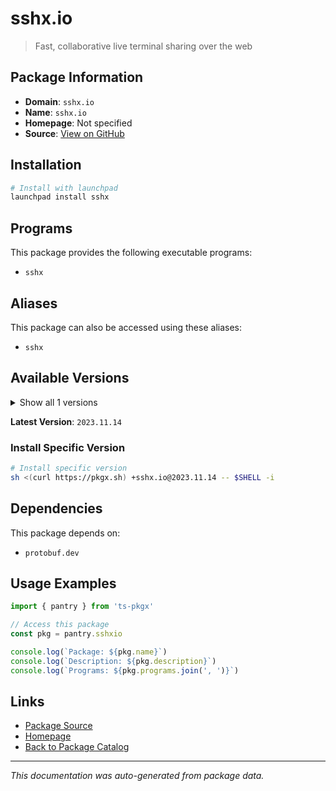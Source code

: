 # sshx.io

> Fast, collaborative live terminal sharing over the web

## Package Information

- **Domain**: `sshx.io`
- **Name**: `sshx.io`
- **Homepage**: Not specified
- **Source**: [View on GitHub](https://github.com/pkgxdev/pantry/tree/main/projects/sshx.io/package.yml)

## Installation

```bash
# Install with launchpad
launchpad install sshx
```

## Programs

This package provides the following executable programs:

- `sshx`

## Aliases

This package can also be accessed using these aliases:

- `sshx`

## Available Versions

<details>
<summary>Show all 1 versions</summary>

- `2023.11.14`

</details>

**Latest Version**: `2023.11.14`

### Install Specific Version

```bash
# Install specific version
sh <(curl https://pkgx.sh) +sshx.io@2023.11.14 -- $SHELL -i
```

## Dependencies

This package depends on:

- `protobuf.dev`

## Usage Examples

```typescript
import { pantry } from 'ts-pkgx'

// Access this package
const pkg = pantry.sshxio

console.log(`Package: ${pkg.name}`)
console.log(`Description: ${pkg.description}`)
console.log(`Programs: ${pkg.programs.join(', ')}`)
```

## Links

- [Package Source](https://github.com/pkgxdev/pantry/tree/main/projects/sshx.io/package.yml)
- [Homepage](#)
- [Back to Package Catalog](../package-catalog.md)

---

*This documentation was auto-generated from package data.*

